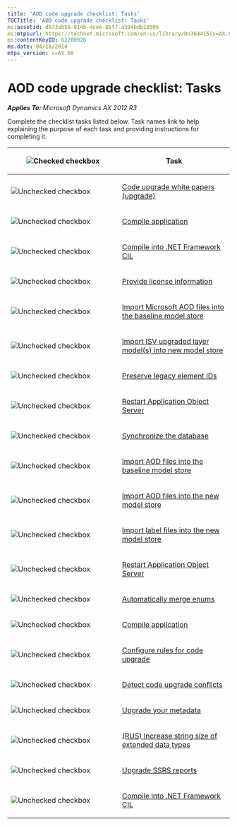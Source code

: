```yaml
---
title: 'AOD code upgrade checklist: Tasks'
TOCTitle: 'AOD code upgrade checklist: Tasks'
ms:assetid: db73ab58-914b-4cee-85f7-a394bdb19505
ms:mtpsurl: https://technet.microsoft.com/en-us/library/Dn364415(v=AX.60)
ms:contentKeyID: 62200026
ms.date: 04/18/2014
mtps_version: v=AX.60
---
```


# AOD code upgrade checklist: Tasks 


_**Applies To:** Microsoft Dynamics AX 2012 R3_

Complete the checklist tasks listed below. Task names link to help explaining the purpose of each task and providing instructions for completing it.

<table>
<colgroup>
<col style="width: 50%" />
<col style="width: 50%" />
</colgroup>
<thead>
<tr class="header">
<th><p><img src="images/Dn198674.Upgrade_checkbox_checked(AX.60).png" title="Checked checkbox" alt="Checked checkbox" /></p></th>
<th><p>Task</p></th>
</tr>
</thead>
<tbody>
<tr class="odd">
<td><p><img src="images/Dn198674.Upgrade_checkbox_cleared(AX.60).png" title="Unchecked checkbox" alt="Unchecked checkbox" /></p></td>
<td><p><a href="code-upgrade-white-papers-upgrade.md">Code upgrade white papers (upgrade)</a></p></td>
</tr>
<tr class="even">
<td><p><img src="images/Dn198674.Upgrade_checkbox_cleared(AX.60).png" title="Unchecked checkbox" alt="Unchecked checkbox" /></p></td>
<td><p><a href="compile-application.md">Compile application</a></p></td>
</tr>
<tr class="odd">
<td><p><img src="images/Dn198674.Upgrade_checkbox_cleared(AX.60).png" title="Unchecked checkbox" alt="Unchecked checkbox" /></p></td>
<td><p><a href="compile-into-net-framework-cil.md">Compile into .NET Framework CIL</a></p></td>
</tr>
<tr class="even">
<td><p><img src="images/Dn198674.Upgrade_checkbox_cleared(AX.60).png" title="Unchecked checkbox" alt="Unchecked checkbox" /></p></td>
<td><p><a href="provide-license-information.md">Provide license information</a></p></td>
</tr>
<tr class="odd">
<td><p><img src="images/Dn198674.Upgrade_checkbox_cleared(AX.60).png" title="Unchecked checkbox" alt="Unchecked checkbox" /></p></td>
<td><p><a href="import-microsoft-aod-files-into-the-baseline-model-store.md">Import Microsoft AOD files into the baseline model store</a></p></td>
</tr>
<tr class="even">
<td><p><img src="images/Dn198674.Upgrade_checkbox_cleared(AX.60).png" title="Unchecked checkbox" alt="Unchecked checkbox" /></p></td>
<td><p><a href="import-isv-upgraded-layer-model-s-into-new-model-store.md">Import ISV upgraded layer model(s) into new model store</a></p></td>
</tr>
<tr class="odd">
<td><p><img src="images/Dn198674.Upgrade_checkbox_cleared(AX.60).png" title="Unchecked checkbox" alt="Unchecked checkbox" /></p></td>
<td><p><a href="preserve-legacy-element-ids.md">Preserve legacy element IDs</a></p></td>
</tr>
<tr class="even">
<td><p><img src="images/Dn198674.Upgrade_checkbox_cleared(AX.60).png" title="Unchecked checkbox" alt="Unchecked checkbox" /></p></td>
<td><p><a href="restart-application-object-server.md">Restart Application Object Server</a></p></td>
</tr>
<tr class="odd">
<td><p><img src="images/Dn198674.Upgrade_checkbox_cleared(AX.60).png" title="Unchecked checkbox" alt="Unchecked checkbox" /></p></td>
<td><p><a href="synchronize-the-database.md">Synchronize the database</a></p></td>
</tr>
<tr class="even">
<td><p><img src="images/Dn198674.Upgrade_checkbox_cleared(AX.60).png" title="Unchecked checkbox" alt="Unchecked checkbox" /></p></td>
<td><p><a href="import-aod-files-into-the-baseline-model-store.md">Import AOD files into the baseline model store</a></p></td>
</tr>
<tr class="odd">
<td><p><img src="images/Dn198674.Upgrade_checkbox_cleared(AX.60).png" title="Unchecked checkbox" alt="Unchecked checkbox" /></p></td>
<td><p><a href="import-aod-files-into-the-new-model-store.md">Import AOD files into the new model store</a></p></td>
</tr>
<tr class="even">
<td><p><img src="images/Dn198674.Upgrade_checkbox_cleared(AX.60).png" title="Unchecked checkbox" alt="Unchecked checkbox" /></p></td>
<td><p><a href="import-label-files-into-the-new-model-store.md">Import label files into the new model store</a></p></td>
</tr>
<tr class="odd">
<td><p><img src="images/Dn198674.Upgrade_checkbox_cleared(AX.60).png" title="Unchecked checkbox" alt="Unchecked checkbox" /></p></td>
<td><p><a href="restart-application-object-server.md">Restart Application Object Server</a></p></td>
</tr>
<tr class="even">
<td><p><img src="images/Dn198674.Upgrade_checkbox_cleared(AX.60).png" title="Unchecked checkbox" alt="Unchecked checkbox" /></p></td>
<td><p><a href="automatically-merge-enums.md">Automatically merge enums</a></p></td>
</tr>
<tr class="odd">
<td><p><img src="images/Dn198674.Upgrade_checkbox_cleared(AX.60).png" title="Unchecked checkbox" alt="Unchecked checkbox" /></p></td>
<td><p><a href="compile-application.md">Compile application</a></p></td>
</tr>
<tr class="even">
<td><p><img src="images/Dn198674.Upgrade_checkbox_cleared(AX.60).png" title="Unchecked checkbox" alt="Unchecked checkbox" /></p></td>
<td><p><a href="configure-rules-for-code-upgrade.md">Configure rules for code upgrade</a></p></td>
</tr>
<tr class="odd">
<td><p><img src="images/Dn198674.Upgrade_checkbox_cleared(AX.60).png" title="Unchecked checkbox" alt="Unchecked checkbox" /></p></td>
<td><p><a href="detect-code-upgrade-conflicts.md">Detect code upgrade conflicts</a></p></td>
</tr>
<tr class="even">
<td><p><img src="images/Dn198674.Upgrade_checkbox_cleared(AX.60).png" title="Unchecked checkbox" alt="Unchecked checkbox" /></p></td>
<td><p><a href="upgrade-your-metadata.md">Upgrade your metadata</a></p></td>
</tr>
<tr class="odd">
<td><p><img src="images/Dn198674.Upgrade_checkbox_cleared(AX.60).png" title="Unchecked checkbox" alt="Unchecked checkbox" /></p></td>
<td><p><a href="rus-increase-string-size-of-extended-data-types.md">(RUS) Increase string size of extended data types</a></p></td>
</tr>
<tr class="even">
<td><p><img src="images/Dn198674.Upgrade_checkbox_cleared(AX.60).png" title="Unchecked checkbox" alt="Unchecked checkbox" /></p></td>
<td><p><a href="upgrade-ssrs-reports.md">Upgrade SSRS reports</a></p></td>
</tr>
<tr class="odd">
<td><p><img src="images/Dn198674.Upgrade_checkbox_cleared(AX.60).png" title="Unchecked checkbox" alt="Unchecked checkbox" /></p></td>
<td><p><a href="compile-into-net-framework-cil.md">Compile into .NET Framework CIL</a></p></td>
</tr>
</tbody>
</table>

  



